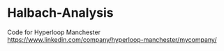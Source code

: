 # Halbach-Analysis
Code for Hyperloop Manchester https://www.linkedin.com/company/hyperloop-manchester/mycompany/
